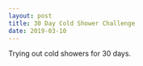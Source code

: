 ```yaml
---
layout: post
title: 30 Day Cold Shower Challenge
date: 2019-03-10
---
```


Trying out cold showers for 30 days.